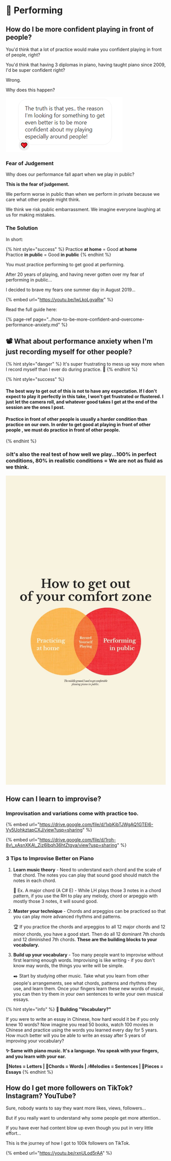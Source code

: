 # 🎩 Performing

## How do I be more confident playing in front of people?

You'd think that a lot of practice would make you confident playing in front of people, right?

You'd think that having 3 diplomas in piano, having taught piano since 2009, I'd be super confident right?

Wrong. 

Why does this happen?

![](../.gitbook/assets/image%20%285%29.png)

### Fear of Judgement

Why does our performance fall apart when we play in public? 

**This is the fear of judgement.** 

We perform worse in public than when we perform in private because we care what other people might think. 

We think we risk public embarrassment. We imagine everyone laughing at us for making mistakes.

### The Solution

In short:

{% hint style="success" %}
Practice **at home** = Good **at home**  
Practice **in public** = Good **in public**
{% endhint %}

You must practice performing to get good at performing.

After 20 years of playing, and having never gotten over my fear of performing in public...

I decided to brave my fears one summer day in August 2019...

{% embed url="https://youtu.be/IwLkoLgvaRw" %}

Read the full guide here:

{% page-ref page="../how-to-be-more-confident-and-overcome-performance-anxiety.md" %}

## 📽️ What about performance anxiety when I'm just recording myself for other people? 

{% hint style="danger" %}
It's super frustrating to mess up way more when I record myself than I ever do during practice. 🥴
{% endhint %}

{% hint style="success" %}
#### The best way to get out of this is not to have any expectation. If I don't expect to play it perfectly in this take, I won't get frustrated or flustered. I just let the camera roll, and whatever good takes I get at the end of the session are the ones I post. 

#### **Practice in front of other people is usually a harder condition than practice on our own. In order to get good at playing in front of other people , we must do practice in front of other people.**
{% endhint %}

### 💥It's also the real test of how well we play...100% in perfect conditions, 80% in realistic conditions = We are not as fluid as we think.

![](../.gitbook/assets/image%20%2820%29.png)

 

## How can I learn to improvise?

### Improvisation and variations come with practice too. 

{% embed url="https://drive.google.com/file/d/1xbKibTJWgAQ1GTEI6-Vy5UohkztapCXJ/view?usp=sharing" %}

{% embed url="https://drive.google.com/file/d/1roh-8v\_xAsnXKA\_Ziz6lbqh36htZtgva/view?usp=sharing" %}

### 3 Tips to Improvise Better on Piano

1. **Learn music theory** - Need to understand each chord and the scale of that chord. The notes you can play that sound good should match the notes in each chord. 

   🧩 Ex. A major chord \(A C\# E\) - While LH plays those 3 notes in a chord pattern, if you use the RH to play any melody, chord or arpeggio with mostly those 3 notes, it will sound good.

2. **Master your technique** - Chords and arpeggios can be practiced so that you can play more advanced rhythms and patterns.

   🏆 If you practice the chords and arpeggios to all 12 major chords and 12 minor chords, you have a good start. Then do all 12 dominant 7th chords and 12 diminished 7th chords. **These are the building blocks to your vocabulary.**

3. **Build up your vocabulary** - Too many people want to improvise without first learning enough words. Improvising is like writing - if you don't know may words, the things you write will be simple. 

   ✒️ Start by studying other music. Take what you learn from other people's arrangements, see what chords, patterns and rhythms they use, and learn them. Once your fingers learn these new words of music, you can then try them in your own sentences to write your own musical essays. 

{% hint style="info" %}
**📇 Building "Vocabulary?"**

If you were to write an essay in Chinese, how hard would it be if you only knew 10 words? Now imagine you read 50 books, watch 100 movies in Chinese and practice using the words you learned every day for 5 years. How much better will you be able to write an essay after 5 years of improving your vocabulary?

**✨ Same with piano music. It's a language. You speak with your fingers, and you learn with your ear.**  

**🎵Notes = Letters \| 🎹Chords = Words \| 🎶Melodies = Sentences \| 🎼Pieces = Essays**
{% endhint %}











## How do I get more followers on TikTok? Instagram? YouTube?

Sure, nobody wants to say they want more likes, views, followers...

But if you really want to understand why some people get more attention..

If you have ever had content blow up even though you put in very little effort...

This is the journey of how I got to 100k followers on TikTok.

{% embed url="https://youtu.be/rxnULod5rAA" %}





